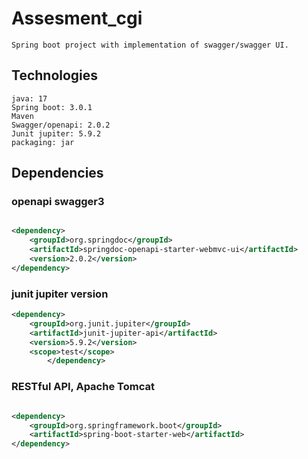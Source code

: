 # Assesment_cgi

	Spring boot project with implementation of swagger/swagger UI. 

## Technologies
	java: 17
	Spring boot: 3.0.1
	Maven
	Swagger/openapi: 2.0.2
	Junit jupiter: 5.9.2
	packaging: jar


## Dependencies

### openapi swagger3 
```xml

<dependency>
	<groupId>org.springdoc</groupId>
	<artifactId>springdoc-openapi-starter-webmvc-ui</artifactId>
	<version>2.0.2</version>
</dependency>

```

### junit jupiter version 
```xml
<dependency>
	<groupId>org.junit.jupiter</groupId>
	<artifactId>junit-jupiter-api</artifactId>
	<version>5.9.2</version>
	<scope>test</scope>
		</dependency>

```

### RESTful API, Apache Tomcat

```xml

<dependency>
	<groupId>org.springframework.boot</groupId>
	<artifactId>spring-boot-starter-web</artifactId>
</dependency>


```



